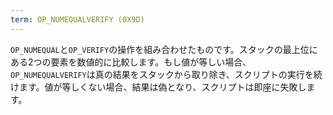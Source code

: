 ```yaml
---
term: OP_NUMEQUALVERIFY (0X9D)
---
```


`OP_NUMEQUAL`と`OP_VERIFY`の操作を組み合わせたものです。スタックの最上位にある2つの要素を数値的に比較します。もし値が等しい場合、`OP_NUMEQUALVERIFY`は真の結果をスタックから取り除き、スクリプトの実行を続けます。値が等しくない場合、結果は偽となり、スクリプトは即座に失敗します。